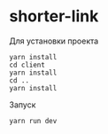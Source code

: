 # shorter-link

Для установки проекта
```
yarn install
cd client
yarn install
cd ..
yarn install

```
Запуск

`yarn run dev`
